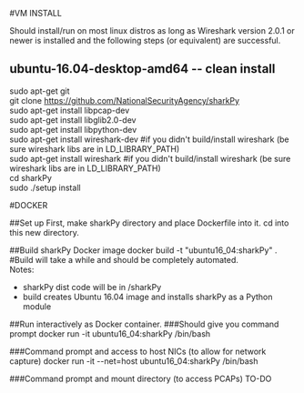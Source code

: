 
#VM INSTALL

Should install/run on most linux distros as long as Wireshark version 2.0.1 or newer is installed and the following steps (or equivalent) are successful.<br/>

## ubuntu-16.04-desktop-amd64 -- clean install
sudo apt-get git<br/>
git clone https://github.com/NationalSecurityAgency/sharkPy<br/>
sudo apt-get install libpcap-dev<br/>
sudo apt-get install libglib2.0-dev<br/>
sudo apt-get install libpython-dev<br/>
sudo apt-get install wireshark-dev       #if you didn't build/install wireshark (be sure wireshark libs are in LD_LIBRARY_PATH)<br/>
sudo apt-get install wireshark           #if you didn't build/install wireshark (be sure wireshark libs are in LD_LIBRARY_PATH)<br/>
cd sharkPy<br/>
sudo ./setup install<br/>

#DOCKER

##Set up
First, make sharkPy directory and place Dockerfile into it. cd into this new directory.<br/>

##Build sharkPy Docker image
docker build -t "ubuntu16_04:sharkPy" .   #Build will take a while and should be completely automated.<br/>
Notes: </br>
* sharkPy dist code will be in /sharkPy<br/>
* build creates Ubuntu 16.04 image and installs sharkPy as a Python module<br/>

##Run interactively as Docker container. 
###Should give you command prompt
docker run -it ubuntu16_04:sharkPy /bin/bash<br/>

###Command prompt and access to host NICs (to allow for network capture)
docker run -it --net=host ubuntu16_04:sharkPy /bin/bash<br/>

###Command prompt and mount directory (to access PCAPs)
TO-DO<br/>

